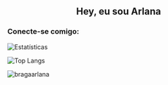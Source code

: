 <h2 align="center">Hey, eu sou Arlana </h2>

<h3 align="left">Conecte-se comigo:</h3>
<p align="left">
</p>

![Estatísticas](<https://github-readme-stats.vercel.app/api?username=bragaarlana&count_private=true&show_icons=true&theme=dark>)

![Top Langs](<https://github-readme-stats-eta-five-56.vercel.app/api/top-langs/?username=bragaarlana&count_private=true&hide=tex&show_icons=true&theme=dark>)


<p><img align="center" src="https://github-readme-streak-stats.herokuapp.com/?user=bragaarlana&" alt="bragaarlana" /></p>
